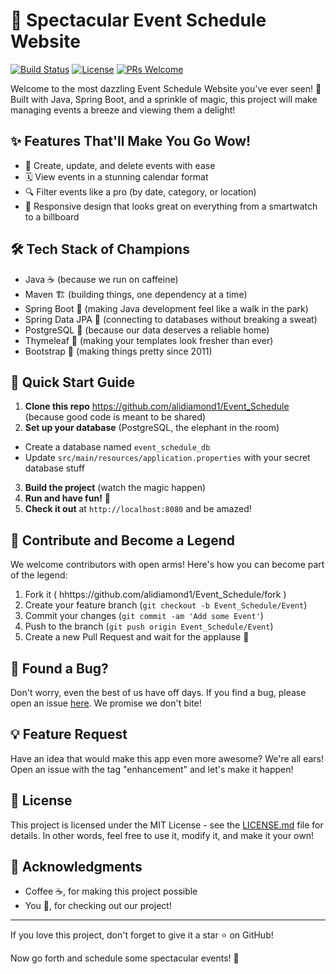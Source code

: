 # 🎉 Spectacular Event Schedule Website

[![Build Status](https://img.shields.io/travis/alidiamond1/Event_Schedule/main.svg?style=flat-square)](https://travis-ci.org/alidiamond1/Event_Schedule)
[![License](https://img.shields.io/badge/license-MIT-blue.svg?style=flat-square)](https://opensource.org/licenses/MIT)
[![PRs Welcome](https://img.shields.io/badge/PRs-welcome-brightgreen.svg?style=flat-square)](http://makeapullrequest.com)

Welcome to the most dazzling Event Schedule Website you've ever seen! 🌟 Built with Java, Spring Boot, and a sprinkle of magic, this project will make managing events a breeze and viewing them a delight!

## ✨ Features That'll Make You Go Wow!

- 📅 Create, update, and delete events with ease
- 🗓️ View events in a stunning calendar format
- 🔍 Filter events like a pro (by date, category, or location)
- 📱 Responsive design that looks great on everything from a smartwatch to a billboard

## 🛠️ Tech Stack of Champions

- Java ☕ (because we run on caffeine)
- Maven 🏗️ (building things, one dependency at a time)
- Spring Boot 🚀 (making Java development feel like a walk in the park)
- Spring Data JPA 🔗 (connecting to databases without breaking a sweat)
- PostgreSQL 🐘 (because our data deserves a reliable home)
- Thymeleaf 🍃 (making your templates look fresher than ever)
- Bootstrap 🎨 (making things pretty since 2011)

## 🚀 Quick Start Guide

1. **Clone this repo** https://github.com/alidiamond1/Event_Schedule (because good code is meant to be shared)
2. **Set up your database** (PostgreSQL, the elephant in the room)
- Create a database named `event_schedule_db`
- Update `src/main/resources/application.properties` with your secret database stuff

3. **Build the project** (watch the magic happen)
4. **Run and have fun!** 🎉
5. **Check it out** at `http://localhost:8080` and be amazed!

## 🤝 Contribute and Become a Legend

We welcome contributors with open arms! Here's how you can become part of the legend:

1. Fork it ( hhttps://github.com/alidiamond1/Event_Schedule/fork )
2. Create your feature branch (`git checkout -b Event_Schedule/Event`)
3. Commit your changes (`git commit -am 'Add some Event'`)
4. Push to the branch (`git push origin Event_Schedule/Event`)
5. Create a new Pull Request and wait for the applause 👏

## 🐛 Found a Bug? 

Don't worry, even the best of us have off days. If you find a bug, please open an issue [here](https://github.com/alidiamond1/Event_Schedule/issues). We promise we don't bite!

## 💡 Feature Request

Have an idea that would make this app even more awesome? We're all ears! Open an issue with the tag "enhancement" and let's make it happen!

## 📜 License

This project is licensed under the MIT License - see the [LICENSE.md](LICENSE.md) file for details. In other words, feel free to use it, modify it, and make it your own!

## 🙏 Acknowledgments

- Coffee ☕, for making this project possible
- You 👋, for checking out our project!

---

If you love this project, don't forget to give it a star ⭐ on GitHub!

Now go forth and schedule some spectacular events! 🎊
